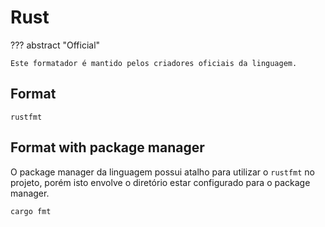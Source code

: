 # Rust

??? abstract "Official"

    Este formatador é mantido pelos criadores oficiais da linguagem.

## Format

```
rustfmt
```

## Format with package manager

O package manager da linguagem possui atalho para utilizar o `rustfmt` no projeto, porém isto envolve o diretório estar configurado para o package manager.  

```
cargo fmt
```